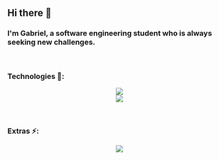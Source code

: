 ## Hi there 👋

### I'm Gabriel, a software engineering student who is always seeking new challenges. 

<br/>

### Technologies 📡:

<p align="center">
  <img src="https://skillicons.dev/icons?i=py,c,java" />
  <br/>
  <img src="https://skillicons.dev/icons?i=html,css" />
</p>

<br/>

### Extras ⚡:

<p align="center">
 <img src="https://leetcard.jacoblin.cool/Gabriel-Mesq?theme=nord&font=Manjari?width=500&height=200" />
</p>

<!--
**Gabriel-Mesq/Gabriel-Mesq** is a ✨ _special_ ✨ repository because its `README.md` (this file) appears on your GitHub profile.

Here are some ideas to get you started:

- 🔭 I’m currently working on ...
- 🌱 I’m currently learning ...
- 👯 I’m looking to collaborate on ...
- 🤔 I’m looking for help with ...
- 💬 Ask me about ...
- 📫 How to reach me: ...
- 😄 Pronouns: ...
- ⚡ Fun fact: ...
-->
